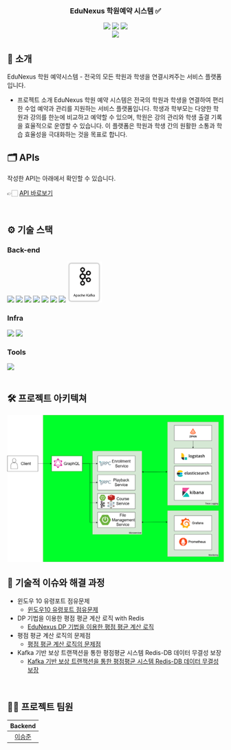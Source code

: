 <div align="center">

<!-- logo -->

### EduNexus 학원예약 시스템 ✅

[<img src="https://img.shields.io/badge/-readme.md-important?style=flat&logo=google-chrome&logoColor=white" />]() [<img src="https://img.shields.io/badge/-tech blog-blue?style=flat&logo=google-chrome&logoColor=white" />]() [<img src="https://img.shields.io/badge/release-v0.1.0-yellow?style=flat&logo=google-chrome&logoColor=white" />]() 
<br/> [<img src="https://img.shields.io/badge/프로젝트 기간-2024.12.3~-green?style=flat&logo=&logoColor=white" />]()

</div> 

## 📝 소개
EduNexus 학원 예약시스템 - 전국의 모든 학원과 학생을 연결시켜주는 서비스 플랫폼입니다.

- 프로젝트 소개
EduNexus 학원 예약 시스템은 전국의 학원과 학생을 연결하여 편리한 수업 예약과 관리를 지원하는 서비스 플랫폼입니다. 학생과 학부모는 다양한 학원과 강의를 한눈에 비교하고 예약할 수 있으며, 학원은 강의 관리와 학생 출결 기록을 효율적으로 운영할 수 있습니다. 이 플랫폼은 학원과 학생 간의 원활한 소통과 학습 효율성을 극대화하는 것을 목표로 합니다.

## 🗂️ APIs
작성한 API는 아래에서 확인할 수 있습니다.

👉🏻 [API 바로보기](/backend/APIs.md)


<br />

## ⚙ 기술 스택

### Back-end
<div>
<img src="https://github.com/yewon-Noh/readme-template/blob/main/skills/Java.png?raw=true" width="80">
<img src="https://github.com/yewon-Noh/readme-template/blob/main/skills/SpringBoot.png?raw=true" width="80">
<img src="https://github.com/yewon-Noh/readme-template/blob/main/skills/Qeurydsl.png?raw=true" width="80">
<img src="https://github.com/yewon-Noh/readme-template/blob/main/skills/SpringDataJPA.png?raw=true" width="80">
<img src="https://github.com/yewon-Noh/readme-template/blob/main/skills/Mysql.png?raw=true" width="80">
<img src="https://github.com/yewon-Noh/readme-template/blob/main/skills/Redis.png?raw=true" width="80">
<img src="https://github.com/yewon-Noh/readme-template/blob/main/skills/Swagger.png?raw=true" width="80">
<img src="https://github.com/zbnerd/edunexus/blob/master/docs/skill/kafka.png?raw=true" width="80">
</div>

### Infra
<div>
<img src="https://github.com/yewon-Noh/readme-template/blob/main/skills/Docker.png?raw=true" width="80">
  <img src="https://github.com/yewon-Noh/readme-template/blob/main/skills/AWSEC2.png?raw=true" width="80">
</div>

### Tools
<div>
<img src="https://github.com/yewon-Noh/readme-template/blob/main/skills/Github.png?raw=true" width="80">
</div>

<br />

## 🛠️ 프로젝트 아키텍쳐
<img src="https://github.com/zbnerd/edunexus/blob/master/docs/project_architecture.png">



<br />

## 🤔 기술적 이슈와 해결 과정
- 윈도우 10 유령포트 점유문제
  - [윈도우10 유령포트 점유문제](https://velog.io/@mps86/%EC%9C%88%EB%8F%84%EC%9A%B0-10-%EC%9C%A0%EB%A0%B9%ED%8F%AC%ED%8A%B8-%EC%A0%90%EC%9C%A0-%EB%AC%B8%EC%A0%9C)
- DP 기법을 이용한 평점 평균 계산 로직 with Redis
  - [EduNexus DP 기법을 이용한 평점 평균 계산 로직](https://velog.io/@mps86/EduNexus-DP-%EA%B8%B0%EB%B2%95%EC%9D%84-%EC%9D%B4%EC%9A%A9%ED%95%9C-Course-%ED%8F%89%EA%B7%A0-%ED%8F%89%EC%A0%90-%EA%B3%84%EC%82%B0-%EB%A1%9C%EC%A7%81)
- 평점 평균 계산 로직의 문제점
  - [평점 평균 계산 로직의 문제점](https://velog.io/@mps86/CourseRating-%ED%98%84-%EC%8B%9C%EC%8A%A4%ED%85%9C%EC%9D%98-%EB%AC%B8%EC%A0%9C%EC%A0%90)
- Kafka 기반 보상 트랜잭션을 통한 평점평균 시스템 Redis-DB 데이터 무결성 보장
  - [Kafka 기반 보상 트랜잭션을 통한 평점평균 시스템 Redis-DB 데이터 무결성 보장](https://velog.io/@mps86/Kafka-%EA%B8%B0%EB%B0%98-%EB%B3%B4%EC%83%81-%ED%8A%B8%EB%9E%9C%EC%9E%AD%EC%85%98%EC%9D%84-%ED%86%B5%ED%95%9C-%ED%8F%89%EC%A0%90%ED%8F%89%EA%B7%A0-%EC%8B%9C%EC%8A%A4%ED%85%9C-Redis-DB-%EB%8D%B0%EC%9D%B4%ED%84%B0-%EB%AC%B4%EA%B2%B0%EC%84%B1-%EB%B3%B4%EC%9E%A5)
<br />

## 💁‍♂️ 프로젝트 팀원
|Backend|
|:---:|
|[이승준](https://github.com/zbnerd)|
